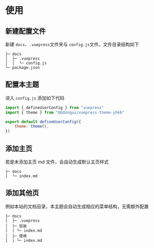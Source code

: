 # 使用

## 新建配置文件

新建 `docs`、`.vuepress`文件夹与 `config.js`文件。文件目录结构如下

```text
├─ docs
│  ├─ .vuepress
│  │  └─ config.js
└─ package.json
```

## 配置本主题

进入 `config.js` 添加如下代码

```js
import { defineUserConfig } from "vuepress"
import { theme } from "@ddongui/vuepress-theme-yhkb"

export default defineUserConfig({
    theme: theme(),
})
```

## 添加主页

若是未添加主页 md 文件，会自动生成默认主页样式

```text
├─ docs
|  └─ index.md
```

## 添加其他页

例如本站的文档目录，本主题会自动生成相应的菜单结构，无需额外配置

```text
├─ docs
│  ├─ .vuepress
│  ├─ 安装
|  | └─ index.md
│  ├─ 使用
|  | └─ index.md
```
